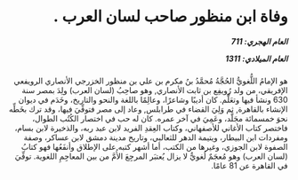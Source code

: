 <h1 dir="rtl">وفاة ابن منظور صاحب لسان العرب .</h1>

<h5 dir="rtl">العام الهجري:  711

العام الميلادي: 1311

</h5>

<p dir="rtl">هو الإمامُ اللُّغويُّ الحُجَّةُ مُحمَّدُ بنُ مكرم بن علي بن منظور الخزرجي الأنصاري الرويفعي الإفريقي، من ولد رُويفِع بن ثابت الأنصاري, وهو صاحِبُ (لسان العرب) ولِدَ بمصر سنة 630 ونشأ فيها وتعَلَّم. كان أديبًا وشاعرًا، وعالِمًا باللغة والنحو والتاريخ، وخَدَم في ديوان الإنشاء بالقاهرة, ثم وَلِيَ القضاء في طرابلس, وعاد إلى مصر فتوفِّيَ فيها، وقد ترك بخَطِّه نحوَ خمسمائة مجَلَّد، وعَمِيَ في آخر عمره. كان له حب في اختصار الكُتُب الطوال، فاختصر كتاب الأغاني للأصفهاني، وكتاب العِقدِ الفريد لابن عبد ربه، والذخيرة لابن بسام، ومفردات ابن البيطار، ويتيمة الدهر للثعالبي، وتاريخ مدينة دمشق لابن عساكر، وصفة الصفوة لابن الجوزي، وغيرها من الكتب، أما أشهر كتبه على الإطلاق وأنفَعُها فهو كتابُ (لسان العرب) وهو مُعجَمٌ لُغويٌّ لا يزال يُعتبَر المرجِعَ الأُمَّ من بين المعاجِمِ اللغوية. توفِّيَ في القاهرة عن 81 عامًا.</p></br>
